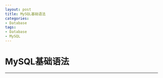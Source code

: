 ```yaml
---
layout: post
title: MySQL基础语法
categories:
- Database
tags:
- Database
- MySQL
---
```


# MySQL基础语法
------------------
